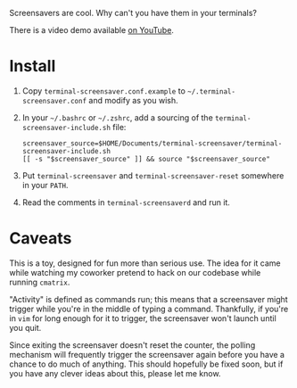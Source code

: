 Screensavers are cool.  Why can't you have them in your terminals?

There is a video demo available [on YouTube](http://youtu.be/12lv4ogKr84).

# Install

1. Copy `terminal-screensaver.conf.example` to `~/.terminal-screensaver.conf`
and modify as you wish.
2. In your `~/.bashrc` or `~/.zshrc`, add a sourcing of the
`terminal-screensaver-include.sh` file:

	```
	screensaver_source=$HOME/Documents/terminal-screensaver/terminal-screensaver-include.sh
	[[ -s "$screensaver_source" ]] && source "$screensaver_source"
	```

3. Put `terminal-screensaver` and `terminal-screensaver-reset` somewhere in
your `PATH`.
4. Read the comments in `terminal-screensaverd` and run it.

# Caveats

This is a toy, designed for fun more than serious use.  The idea for it came
while watching my coworker pretend to hack on our codebase while running
`cmatrix`.

"Activity" is defined as commands run; this means that a screensaver might
trigger while you're in the middle of typing a command.  Thankfully, if you're
in `vim` for long enough for it to trigger, the screensaver won't launch until
you quit.

Since exiting the screensaver doesn't reset the counter, the polling mechanism
will frequently trigger the screensaver again before you have a chance to do
much of anything.  This should hopefully be fixed soon, but if you have any
clever ideas about this, please let me know.

